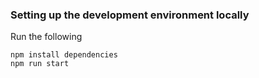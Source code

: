 ### Setting up the development environment locally

Run the following
```
npm install dependencies
npm run start
```
